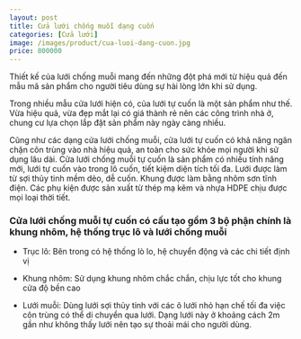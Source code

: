 ```yaml
---
layout: post
title: Cửa lưới chống muỗi dạng cuốn
categories: [Cửa lưới]
image: /images/product/cua-luoi-dang-cuon.jpg
price: 800000
---
```


Thiết kế của lưới chống muỗi mang đến những đột phá mới từ hiệu quả đến mẫu mã sản phẩm cho người tiêu dùng sự hài lòng lớn khi sử dụng.

Trong nhiều mẫu cửa lưới hiện có, của lưới tự cuốn là một sản phẩm như thế. Vừa hiệu quả, vừa đẹp mắt lại có giá thành rẻ nên các công trình nhà ở, chung cư lựa chọn lắp đặt sản phẩm này ngày càng nhiều.

Cũng như các dạng cửa lưới chống muỗi, cửa lưới tự cuốn có khả năng ngăn chặn côn trùng vào nhà hiệu quả, an toàn cho sức khỏe mọi người khi sử dụng lâu dài. Cửa lưới chống muỗi tự cuốn là sản phẩm có nhiều tính năng mới, lưới tự cuốn vào trong lô cuốn, tiết kiệm diện tích tối đa. Lưới được làm từ sợi thủy tinh mềm dẻo, dễ cuốn. Khung được làm bằng nhôm sơn tĩnh điện. Các phụ kiện được sản xuất từ thép mạ kẽm và nhựa HDPE chịu được mọi loại thời tiết.

### Cửa lưới chống muỗi tự cuốn có cấu tạo gồm 3 bộ phận chính là khung nhôm, hệ thống trục lô và lưới chống muỗi
- Trục lô: Bên trong có hệ thống lò lo, hệ chuyển động và các chi tiết định vị

- Khung nhôm: Sử dụng khung nhôm chắc chắn, chịu lực tốt cho khung cửa độ bền cao

- Lưới muỗi: Dùng lưới sợi thủy tinh với các ô lưới nhỏ hạn chế tối đa việc côn trùng có thể di chuyển qua lưới. Dạng lưới này ở khoảng cách 2m gần như không thấy lưới nên tạo sự thoải mái cho người dùng.